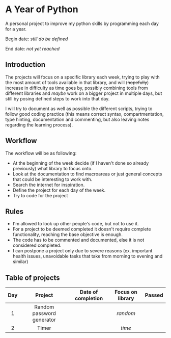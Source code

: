 # A Year of Python
A personal project to improve my python skills by programming each day for a year.

Begin date: _still do be defined_

End date: _not yet reached_

## Introduction
The projects will focus on a specific library each week, trying to play with the most amount of tools available in that library, and will (<s>hopefully</s>) increase in difficulty as time goes by, possibly combining tools from different libraries and _maybe_ work on a bigger project in multiple days, but still by posing defined steps to work into that day.

I will try to document as well as possible the different scripts, trying to follow good coding practice (this means correct syntax, compartmentation, type hinting, documentation and commenting, but also leaving notes regarding the learning process).

## Workflow
The workflow will be as following:
* At the beginning of the week decide (if I haven't done so already previously) what library to focus onto.
* Look at the documentation to find macroareas or just general concepts that could be interesting to work with.
* Search the internet for inspiration.
* Define the project for each day of the week.
* Try to code for the project

## Rules
* I'm allowed to look up other people's code, but not to use it.
* For a project to be deemed completed it doesn't require complete functionality, reaching the base objective is enough.
* The code has to be commented and documented, else it is not considered completed.
* I can postpone a project only due to severe reasons (ex. important health issues, unavoidable tasks that take from morning to evening and similar)

## Table of projects
| **Day** |        **Project**        | **Date of completion** | **Focus on library** | **Passed** |
|:-:|:-:|:-:|:-:|:-:|
| 1 | Random password generator ||_random_||
| 2 | Timer |  | _time_ ||
